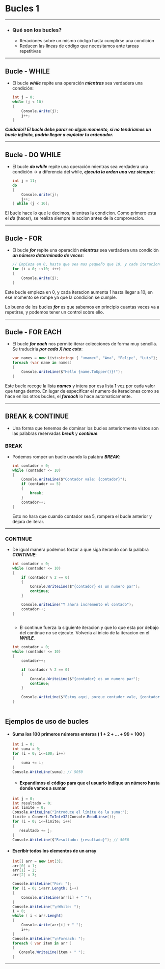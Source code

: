 # Bucles 1
---

- ### Qué son los bucles?
  - Iteraciones sobre un mismo código hasta cumplirse una condicion  
  - Reducen las líneas de código que necesitamos ante tareas repetitivas
---

## Bucle - WHILE

- El bucle ***while*** repite una operación ***mientras*** sea verdadera una condición:

    ```c#
    int j = 0;
    while (j < 10)
    {
        Console.Write(j);
        j++;
    }
    ```
***Cuidado!! El bucle debe parar en algun momento, si no tendriamos un bucle infinito, podria llegar a explotar tu ordenador.***

---

## Bucle - DO WHILE

- El bucle ***do while*** repite una operación mientras sea verdadera una condición -> a diferencia del while, ***ejecuta la orden una vez siempre***:
    ```c#
    int j = 11;
    do
    {
        Console.Write(j);
        j++;
    } while (j < 10);
    ```
El bucle hace lo que le decimos, mientras la condicion. Como primero esta el ***do*** (hacer), se realiza siempre la accion antes de la comprovacion. 

---

## Bucle - FOR

- El bucle ***for*** repite una operación ***mientras*** sea verdadera una condición ***un número determinado de veces***:

    ```c#
    // Empieza en 0, hasta que sea mas pequeño que 10, y cada iteracion suma 1
    for (i = 0; i<10; i++)
    {
        Console.Write(i);
    }
    ```
Este bucle empieza en 0, y cada iteracion aumenta 1 hasta llegar a 10, en ese momento se rompe ya que la condicion se cumple. 

Lo bueno de los bucles ***for*** es que sabemos en principio cuantas veces va a repetirse, y podemos tener un control sobre ello. 

---

## Bucle - FOR EACH

- El bucle ***for each*** nos permite iterar colecciones de forma muy sencilla. Se traduciria ***por cada X haz esto***:
    
    ```c#
    var names = new List<string> { "<name>", "Ana", "Felipe", "Luis"};
    foreach (var name in names)
    {
        Console.WriteLine($"Hello {name.ToUpper()}!");
    }
    ```
Este bucle recoge la lista ***names*** y intera por esa lista 1 vez por cada valor que tenga dentro. En lugar de especificar el numero de iteraciones como se hace en los otros bucles, el ***foreach*** lo hace automaticamente.

---

## BREAK & CONTINUE

- Una forma que tenemos de dominar los bucles anteriormente vistos son las palabras reservadas ***break*** y ***continue***:

### BREAK
- Podemos romper un bucle usando la palabra ***BREAK***: 
    ```c#
    int contador = 0;
    while (contador <= 10)
    {
        Console.WriteLine($"Contador vale: {contador}");
        if (contador == 5)
        {
            break;
        }            
        contador++;
    }        
    ```
    Esto no hara que cuando contador sea 5, rompera el bucle anterior y dejara de iterar.
---

### CONTINUE

- De igual manera podemos forzar a que siga iterando con la palabra ***CONTINUE***:
    ```c#
    int contador = 0;
    while (contador <= 10)
    {
        if (contador % 2 == 0)
        {
            Console.WriteLine($"{contador} es un numero par");
            continue;
        }

        Console.WriteLine("Y ahora incremento el contado");
        contador++;
    }
        
    ```
    - El continue fuerza la siguiente iteracion y que lo que esta por debajo del continue no se ejecute. Volveria al inicio de la iteracion en el ***WHILE***.
    ```c#
    int contador = 0;
    while (contador <= 10)
    {
        contador++;

        if (contador % 2 == 0)
        {
            Console.WriteLine($"{contador} es un numero par");
            continue;
        }
        
        Console.WriteLine($"Estoy aqui, porque contador vale, {contador}, y no se ha disparado el continue");
    }
        
    ```

## Ejemplos de uso de bucles

- #### Suma los 100 primeros números enteros ( 1 + 2 + ... + 99 + 100 )

    ```c#
    int i = 0;
    int suma = 0;
    for (i = 0; i<=100; i++)
    {
        suma += i;
    }
    Console.WriteLine(suma); // 5050
    ```
    - #### Expandimos el código para que el usuario indique un número hasta donde vamos a sumar
     ```c#
    int j = 0;
    int resultado = 0;
    int limite = 0;
    Console.WriteLine("Introduce el límite de la suma:");
    limite = Convert.ToInte32(Console.ReadLinse());
    for (i = 0; i<=limite; i++)
    {
        resultado += j;
    }
    Console.WriteLine($"Resultado: {resultado}"); // 5050
    ```

- #### Escribir todos los elementos de un array

    ```c#
    int[] arr = new int[3];
    arr[0] = 1;
    arr[1] = 2;
    arr[2] = 3;

    Console.WriteLine("For: ");
    for (i = 0; i<arr.Length; i++)
    {
        Console.WriteLine(arr[i] + " ");
    }
    Console.WriteLine("\nWhile: ");
    i = 0;
    while ( i < arr.Lenght)
    {
        Console.Write(arr[i] + " ");
        i++;
    }
    Console.WriteLine("\nForeach: ");
    foreach ( var item in arr )
    {
       Console.WriteLine(item + " "); 
    }
    ```
---